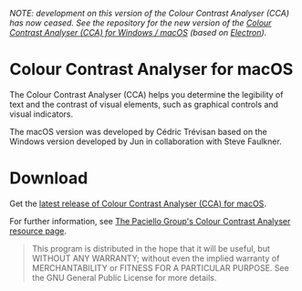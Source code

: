 _NOTE: development on this version of the Colour Contrast Analyser (CCA) has now ceased. See the repository for the new version of the [Colour Contrast Analyser (CCA) for Windows / macOS](https://github.com/ThePacielloGroup/CCAe) (based on [Electron](https://electronjs.org/))._

# Colour Contrast Analyser for macOS

The Colour Contrast Analyser (CCA) helps you determine the legibility of text and the contrast of visual elements, such as graphical controls and visual indicators.

The macOS version was developed by Cédric Trévisan based on the Windows version developed by Jun in collaboration with Steve Faulkner.

# Download

Get the [latest release of Colour Contrast Analyser (CCA) for macOS](https://github.com/ThePacielloGroup/CCA-OSX/releases/latest).

For further information, see [The Paciello Group's Colour Contrast Analyser resource page](https://developer.paciellogroup.com/resources/contrastanalyser/).

> This program is distributed in the hope that it will be useful, but WITHOUT ANY WARRANTY; without even the implied warranty of MERCHANTABILITY or FITNESS FOR A PARTICULAR PURPOSE. See the GNU General Public License for more details.

